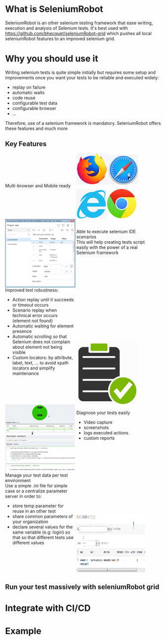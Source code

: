 # What is SeleniumRobot #

SeleniumRobot is an other selenium testing framework that ease writing, execution and analysis of Selenium tests.
It's best used with https://github.com/bhecquet/seleniumRobot-grid which pushes all local seleniumRobot features to an improved selenium grid.

# Why you should use it #

Writing selenium tests is quite simple initially but requires some setup and improvements once you want your tests to be reliable and executed widely:

- replay on failure
- automatic waits
- code reuse
- configurable test data
- configurable browser
- ... 

Therefore, use of a selenium framework is mandatory. SeleniumRobot offers these features and much more

## Key Features ##

<div>
	<div style="width:45%;display:inline-block">Multi-browser and Mobile ready</div>
	<div style="width:45%;display:inline-block"><img width="200px" style="vertical-align:middle;" src="img/browsers.png" /></div> 
</div>



<div>
	<div style="width:45%;display:inline-block"><img width="300px" style="vertical-align:middle;" src="img/selenium_ide.png" /></div>
	<div style="width:45%;display:inline-block">Able to execute selenium IDE scenarios <br/>
	This will help creating tests script easily with the power of a real Selenium framework</div> 
</div>


<div>
	<div style="width:45%;display:inline-block">Improved test robustness:<br/>
	<ul>
		<li>Action replay until it succeeds or timeout occurs</li>
		<li>Scenario replay when technical error occurs (element not found)</li>
		<li>Automatic waiting for element presence</li>
		<li>Automatic scrolling so that Selenium does not complain about element not being visible</li>
		<li>Custom locators: by attribute, label, text, ... to avoid xpath locators and simplify maintenance</li>
	</ul>
	</div>
	<div style="width:45%;display:inline-block"><img width="200px" style="vertical-align:middle;" src="img/ok.png" /></div> 
</div>


<div>
	<div style="width:45%;display:inline-block"><img width="300px" style="vertical-align:middle;" src="img/result.png" /></div>
	<div style="width:45%;display:inline-block">Diagnose your tests easily <br/>
		<ul>
			<li>Video capture</li>
			<li>screenshots</li>
			<li>logs executed actions</li>
			<li>custom reports</li>
		</ul>
	</div> 
</div>


<div>
	<div style="width:45%;display:inline-block">Manage your test data per test environment<br/>
	Use a simple .ini file for simple case or a centralize parameter server in order to:
		<ul>
			<li>store temp parameter for reuse in an other test</li>
			<li>share common parameters of your organization</li>
			<li>declare several values for the same variable (e.g: login) so that so that different tests use different values</li>
		</ul>
	</div>
	<div style="width:45%;display:inline-block"><img height="200px" style="vertical-align:middle;" src="img/var_server.png" /></div> 
</div>

## Run your test massively with seleniumRobot grid ##


# Integrate with CI/CD #


# Example #
